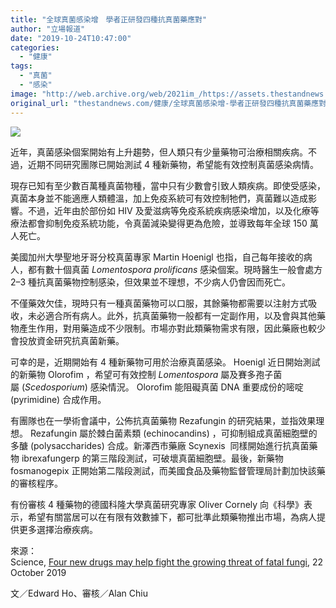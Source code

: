 ```yaml
---
title: "全球真菌感染增　學者正研發四種抗真菌藥應對"
author: "立場報道"
date: "2019-10-24T10:47:00"
categories:
  - "健康"
tags:
  - "真菌"
  - "感染"
image: "http://web.archive.org/web/2021im_/https://assets.thestandnews.com/media/photos/ca_1025NID_Lomentospora_Prolificans_onilne_ISb5F.jpg"
original_url: "thestandnews.com/健康/全球真菌感染增-學者正研發四種抗真菌藥應對"
---
```

![](http://web.archive.org/web/2021im_/https://assets.thestandnews.com/media/photos/ca_1025NID_Lomentospora_Prolificans_onilne_ISb5F.jpg)

近年，真菌感染個案開始有上升趨勢，但人類只有少量藥物可治療相關疾病。不過，近期不同研究團隊已開始測試 4 種新藥物，希望能有效控制真菌感染病情。

現存已知有至少數百萬種真菌物種，當中只有少數會引致人類疾病。即使受感染，真菌本身並不能適應人類體溫，加上免疫系統可有效控制牠們，真菌難以造成影響。不過，近年由於部份如 HIV 及愛滋病等免疫系統疾病感染增加，以及化療等療法都會抑制免疫系統功能，令真菌減染變得更為危險，並導致每年全球 150 萬人死亡。

美國加州大學聖地牙哥分校真菌專家 Martin Hoenigl 也指，自己每年接收的病人，都有數十個真菌 _Lomentospora prolificans_ 感染個案。現時醫生一般會處方 2–3 種抗真菌藥物控制感染，但效果並不理想，不少病人仍會因而死亡。

不僅藥效欠佳，現時只有一種真菌藥物可以口服，其餘藥物都需要以注射方式吸收，未必適合所有病人。此外，抗真菌藥物一般都有一定副作用，以及會與其他藥物產生作用，對用藥造成不少限制。市場亦對此類藥物需求有限，因此藥廠也較少會投放資金研究抗真菌新藥。

可幸的是，近期開始有 4 種新藥物可用於治療真菌感染。 Hoenigl 近日開始測試的新藥物 Olorofim ，希望可有效控制 _Lomentospora_ 屬及賽多孢子菌屬 (_Scedosporium_) 感染情況。 Olorofim 能阻礙真菌 DNA 重要成份的嘧啶 (pyrimidine) 合成作用。

有團隊也在一學術會議中，公佈抗真菌藥物 Rezafungin 的研究結果，並指效果理想。 Rezafungin 屬於棘白菌素類 (echinocandins) ，可抑制組成真菌細胞壁的多醣 (polysaccharides) 合成。新澤西市藥廠 Scynexis  同樣開始進行抗真菌藥物 ibrexafungerp 的第三階段測試，可破壞真菌細胞壁。最後，新藥物 fosmanogepix 正開始第二階段測試，而美國食品及藥物監督管理局計劃加快該藥的審核程序。

有份審核 4 種藥物的德國科隆大學真菌研究專家 Oliver Cornely 向《科學》表示，希望有關當居可以在有限有效數據下，都可批準此類藥物推出市場，為病人提供更多選擇治療疾病。 

來源：  
Science, [Four new drugs may help fight the growing threat of fatal fungi](http://web.archive.org/web/20211229133035/https://www.sciencemag.org/news/2019/10/four-new-drugs-may-help-fight-growing-threat-fatal-fungi?fbclid=IwAR16sIIwxqf02FEtRMm_QArqm473KaYX0Uo4_Vy2rKQRZfZRZ8K_TcpaC_8), 22 October 2019

文／Edward Ho、審核／Alan Chiu